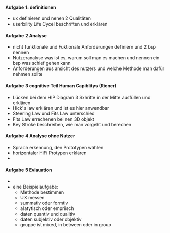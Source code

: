 #### Aufgabe 1: definitionen

- ux definieren und nenen 2 Qualitäten
- userbility Life Cycel beschriften und erklären

#### Aufgabe 2 Analyse

- nicht funktionale und Fuktionale Anforderungen definiern und 2 bsp nennen
- Nutzeranalyse was ist es, warum soll man es machen und nennen ein bsp was schief gehen kann
- Anforderungen aus ansicht des nutzers und welche Methode man dafür nehmen sollte

#### Aufgabe 3 cognitive Teil Human Capiblitys (Riener)

- Lücken bei dem HIP Diagram 3 Sxhritte in der Mitte ausfüllen und erklären
- Hick's law erklären und ist es hier anwendbar
- Steering Law und Fits Law unterschied
- Fits Law errechenen bei nen 3D objekt
- Key Stroke beschreiben, wie man vorgeht und berechen

#### Aufgabe 4 Analyse ohne Nutzer

- Sprach erkennung, den Prototypen wählen
- horizontaler HiFi Protypen erklären
- 

#### Aufgabe 5 Evlauation

- 
- eine Beispielaufgabe: 
  - Methode bestimmen
  - UX messen
  - summativ oder formtiv
  - alatytisch oder empriisch
  - daten quantiv und qualitiv
  - daten subjektiv oder objektiv
  - gruppe ist mixed, in between oder in group